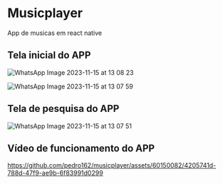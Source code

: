 # Musicplayer
App de musicas em react native

## Tela inicial do APP
![WhatsApp Image 2023-11-15 at 13 08 23](https://github.com/pedro162/musicplayer/assets/60150082/2b2d9252-28cb-4b7d-9fba-ab97deb101ae)


![WhatsApp Image 2023-11-15 at 13 07 59](https://github.com/pedro162/musicplayer/assets/60150082/ea4c45a7-c2e5-4ceb-a3e4-14beeb6742dc)

## Tela de pesquisa do APP
![WhatsApp Image 2023-11-15 at 13 07 51](https://github.com/pedro162/musicplayer/assets/60150082/ce38852e-bce8-4b44-964b-d2d5ccd2f32e)

## Vídeo de funcionamento do APP
https://github.com/pedro162/musicplayer/assets/60150082/4205741d-788d-47f9-ae9b-6f83991d0299
